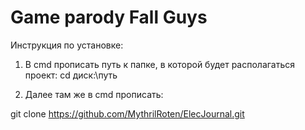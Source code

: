 # Game parody Fall Guys
 
 Инструкция по установке:
 
1. В cmd прописать путь к папке, в которой будет располагаться проект: 
cd диск:\путь

2. Далее там же в cmd прописать:

git clone https://github.com/MythrilRoten/ElecJournal.git
